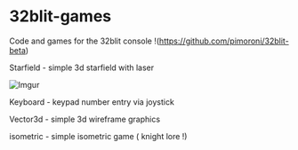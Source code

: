 # 32blit-games
Code and games for the 32blit console  !(https://github.com/pimoroni/32blit-beta)

Starfield - simple 3d starfield with laser 

![Imgur](https://i.imgur.com/yAed7h5.jpg?1)

Keyboard - keypad number entry via joystick

Vector3d - simple 3d wireframe graphics

isometric - simple isometric game ( knight lore !)
